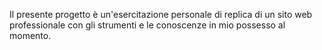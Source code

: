 Il presente progetto è un'esercitazione personale di replica di un sito web professionale con gli strumenti
e le conoscenze in mio possesso al momento.
